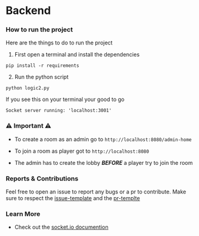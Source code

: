 # Backend

### How to run the project

Here are the things to do to run the project

1. First open a terminal and install the dependencies

```console
pip install -r requirements
```

2. Run the python script

```console
python logic2.py
```

If you see this on your terminal your good to go

```console
Socket server running: 'localhost:3001'
```

### ⚠️ Important ⚠️

- To create a room as an admin go to `http://localhost:8080/admin-home`
- To join a room as player got to `http://localhost:8080`

- The admin has to create the lobby **_BEFORE_** a player try to join the room

### Reports & Contributions

Feel free to open an issue to report any bugs or a pr to contribute.
Make sure to respect the [issue-template](../.github/issue_template.md) and the [pr-templte](../.github/pull_request_template.md)

### Learn More

- Check out the [socket.io documention](https://socket.io/docs/v4/)
